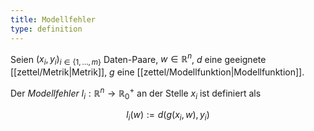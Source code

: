 ```yaml
---
title: Modellfehler
type: definition
---
```


Seien $(x_i, y_i)_{i \in \{ 1, \dots, m \}}$ Daten-Paare, $w \in \mathbb{R}^n$, $d$ eine geeignete [[zettel/Metrik|Metrik]], $g$ eine [[zettel/Modellfunktion|Modellfunktion]].

Der *Modellfehler* $l_i : \mathbb{R}^n \to \mathbb{R}_0^+$ an der Stelle $x_i$ ist definiert als

$$
	l_i(w) := d(g(x_i, w), y_i)
$$